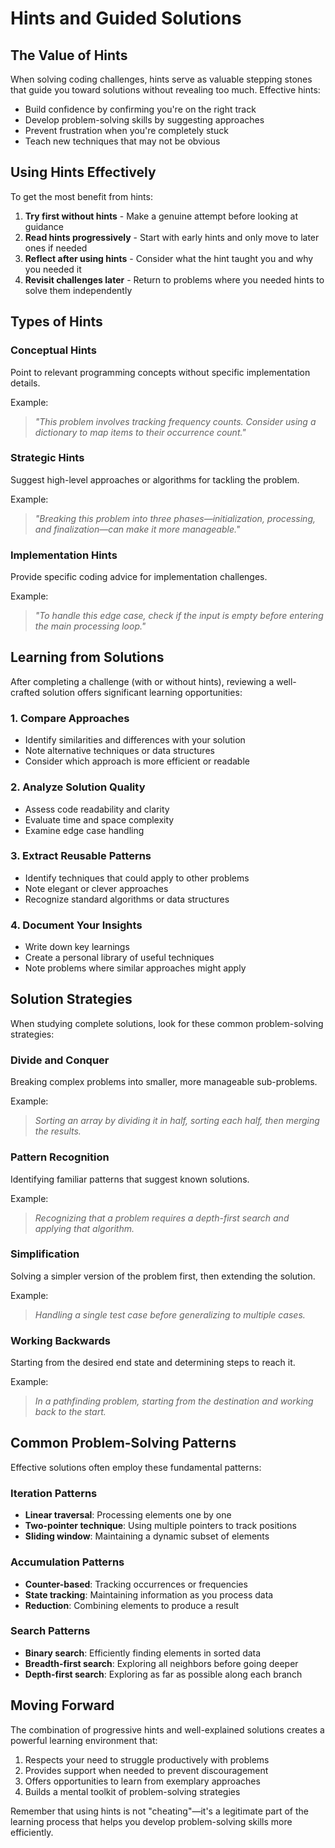 # Hints and Guided Solutions

## The Value of Hints

When solving coding challenges, hints serve as valuable stepping stones that guide you toward solutions without revealing too much. Effective hints:

- Build confidence by confirming you're on the right track
- Develop problem-solving skills by suggesting approaches
- Prevent frustration when you're completely stuck
- Teach new techniques that may not be obvious

## Using Hints Effectively

To get the most benefit from hints:

1. **Try first without hints** - Make a genuine attempt before looking at guidance
2. **Read hints progressively** - Start with early hints and only move to later ones if needed
3. **Reflect after using hints** - Consider what the hint taught you and why you needed it
4. **Revisit challenges later** - Return to problems where you needed hints to solve them independently

## Types of Hints

### Conceptual Hints
Point to relevant programming concepts without specific implementation details.

Example:
> *"This problem involves tracking frequency counts. Consider using a dictionary to map items to their occurrence count."*

### Strategic Hints
Suggest high-level approaches or algorithms for tackling the problem.

Example:
> *"Breaking this problem into three phases—initialization, processing, and finalization—can make it more manageable."*

### Implementation Hints
Provide specific coding advice for implementation challenges.

Example:
> *"To handle this edge case, check if the input is empty before entering the main processing loop."*

## Learning from Solutions

After completing a challenge (with or without hints), reviewing a well-crafted solution offers significant learning opportunities:

### 1. Compare Approaches
- Identify similarities and differences with your solution
- Note alternative techniques or data structures
- Consider which approach is more efficient or readable

### 2. Analyze Solution Quality
- Assess code readability and clarity
- Evaluate time and space complexity
- Examine edge case handling

### 3. Extract Reusable Patterns
- Identify techniques that could apply to other problems
- Note elegant or clever approaches
- Recognize standard algorithms or data structures

### 4. Document Your Insights
- Write down key learnings
- Create a personal library of useful techniques
- Note problems where similar approaches might apply

## Solution Strategies

When studying complete solutions, look for these common problem-solving strategies:

### Divide and Conquer
Breaking complex problems into smaller, more manageable sub-problems.

Example:
> *Sorting an array by dividing it in half, sorting each half, then merging the results.*

### Pattern Recognition
Identifying familiar patterns that suggest known solutions.

Example:
> *Recognizing that a problem requires a depth-first search and applying that algorithm.*

### Simplification
Solving a simpler version of the problem first, then extending the solution.

Example:
> *Handling a single test case before generalizing to multiple cases.*

### Working Backwards
Starting from the desired end state and determining steps to reach it.

Example:
> *In a pathfinding problem, starting from the destination and working back to the start.*

## Common Problem-Solving Patterns

Effective solutions often employ these fundamental patterns:

### Iteration Patterns
- **Linear traversal**: Processing elements one by one
- **Two-pointer technique**: Using multiple pointers to track positions
- **Sliding window**: Maintaining a dynamic subset of elements

### Accumulation Patterns
- **Counter-based**: Tracking occurrences or frequencies
- **State tracking**: Maintaining information as you process data
- **Reduction**: Combining elements to produce a result

### Search Patterns
- **Binary search**: Efficiently finding elements in sorted data
- **Breadth-first search**: Exploring all neighbors before going deeper
- **Depth-first search**: Exploring as far as possible along each branch

## Moving Forward

The combination of progressive hints and well-explained solutions creates a powerful learning environment that:

1. Respects your need to struggle productively with problems
2. Provides support when needed to prevent discouragement
3. Offers opportunities to learn from exemplary approaches
4. Builds a mental toolkit of problem-solving strategies

Remember that using hints is not "cheating"—it's a legitimate part of the learning process that helps you develop problem-solving skills more efficiently.